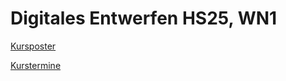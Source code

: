 # Digitales Entwerfen HS25, WN1 

[Kursposter](../../docs/WN1-DigitalesEntwerfen_HS25-Poster.pdf)

[Kurstermine](../../docs/WN1-DigitalesEntwerfen_HS25-Semesterplan.pdf)
